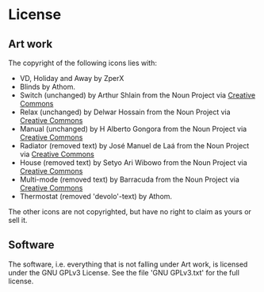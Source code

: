 # License

## Art work

The copyright of the following icons lies with:
* VD, Holiday and Away by ZperX
* Blinds by Athom.
* Switch (unchanged) by Arthur Shlain from the Noun Project via [Creative Commons](creative-commons)
* Relax (unchanged) by Delwar Hossain from the Noun Project via [Creative Commons](creative-commons)
* Manual (unchanged) by H Alberto Gongora from the Noun Project via [Creative Commons](creative-commons)
* Radiator (removed text) by José Manuel de Laá from the Noun Project via [Creative Commons](creative-commons)
* House (removed text) by Setyo Ari Wibowo from the Noun Project via [Creative Commons](creative-commons)
* Multi-mode (removed text) by Barracuda from the Noun Project via [Creative Commons](creative-commons)
* Thermostat (removed 'devolo'-text) by Athom.

The other icons are not copyrighted, but have no right to claim as yours or sell it.

## Software
The software, i.e. everything that is not falling under Art work, is licensed under the GNU GPLv3 License. See the file 'GNU GPLv3.txt' for the full license.

[creative-commons]: https://creativecommons.org/licenses/by/3.0/us/
